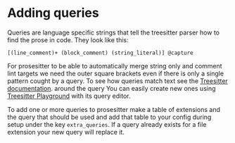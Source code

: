 # Adding queries

Queries are language specific strings that tell the treesitter parser how to find the prose in code. They look like this: 
```
[(line_comment)+ (block_comment) (string_literal)] @capture
```

For prosesitter to be able to automatically merge string only and comment lint targets we need the outer square brackets even if there is only a single pattern cought by a query.
To see how queries match text see the [Treesitter documentation](https://tree-sitter.github.io/tree-sitter/using-parsers#pattern-matching-with-queries).  around the query You can easily create new ones using [Treesitter Playground](https://github.com/nvim-treesitter/playground) with its query editor. 

To add one or more queries to prosesitter make a table of extensions and the query that should be used and add that table to your config during setup under the key `extra_queries`. If a query already exists for a file extension your new query will replace it.
